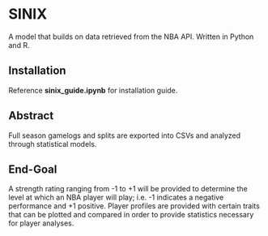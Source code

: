 # SINIX
A model that builds on data retrieved from the NBA API. Written in Python and R.
## Installation
Reference **sinix_guide.ipynb** for installation guide.
## Abstract
Full season gamelogs and splits are exported into CSVs and analyzed through statistical models.
## End-Goal
A strength rating ranging from -1 to +1 will be provided to determine the level at which an NBA player will play; i.e. -1 indicates a negative performance and +1 positive. Player profiles are provided with certain traits that can be plotted and compared in order to provide statistics necessary for player analyses.

